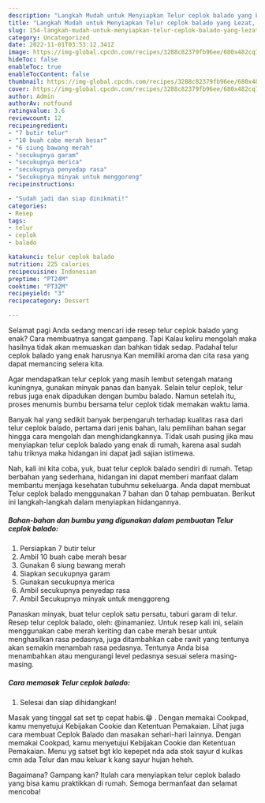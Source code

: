 ```yaml
---
description: "Langkah Mudah untuk Menyiapkan Telur ceplok balado yang Lezat, Buat Buka Puasa Enak Banget"
title: "Langkah Mudah untuk Menyiapkan Telur ceplok balado yang Lezat, Buat Buka Puasa Enak Banget"
slug: 154-langkah-mudah-untuk-menyiapkan-telur-ceplok-balado-yang-lezat-buat-buka-puasa-enak-banget
category: Uncategorized
date: 2022-11-01T03:53:12.341Z
image: https://img-global.cpcdn.com/recipes/3288c82379fb96ee/680x482cq70/telur-ceplok-balado-foto-resep-utama.jpg
hideToc: false
enableToc: true
enableTocContent: false
thumbnail: https://img-global.cpcdn.com/recipes/3288c82379fb96ee/680x482cq70/telur-ceplok-balado-foto-resep-utama.jpg
cover: https://img-global.cpcdn.com/recipes/3288c82379fb96ee/680x482cq70/telur-ceplok-balado-foto-resep-utama.jpg
author: Admin
authorAv: notfound
ratingvalue: 3.6
reviewcount: 12
recipeingredient:
- "7 butir telur"
- "10 buah cabe merah besar"
- "6 siung bawang merah"
- "secukupnya garam"
- "secukupnya merica"
- "secukupnya penyedap rasa"
- "Secukupnya minyak untuk menggoreng"
recipeinstructions:

- "Sudah jadi dan siap dinikmati!"
categories:
- Resep
tags:
- telur
- ceplok
- balado

katakunci: telur ceplok balado 
nutrition: 225 calories
recipecuisine: Indonesian
preptime: "PT24M"
cooktime: "PT32M"
recipeyield: "3"
recipecategory: Dessert

---
```



Selamat pagi Anda sedang mencari ide resep telur ceplok balado yang enak? Cara membuatnya sangat gampang. Tapi Kalau keliru mengolah maka hasilnya tidak akan memuaskan dan bahkan tidak sedap. Padahal telur ceplok balado yang enak harusnya Kan memiliki aroma dan cita rasa yang dapat memancing selera kita.


Agar mendapatkan telur ceplok yang masih lembut setengah matang kuningnya, gunakan minyak panas dan banyak. Selain telur ceplok, telur rebus juga enak dipadukan dengan bumbu balado. Namun setelah itu, proses menumis bumbu bersama telur ceplok tidak memakan waktu lama.

Banyak hal yang sedikit banyak berpengaruh terhadap kualitas rasa dari telur ceplok balado, pertama dari jenis bahan, lalu pemilihan bahan segar hingga cara mengolah dan menghidangkannya. Tidak usah pusing jika mau menyiapkan telur ceplok balado yang enak di rumah, karena asal sudah tahu triknya maka hidangan ini dapat jadi sajian istimewa.


Nah, kali ini kita coba, yuk, buat telur ceplok balado sendiri di rumah. Tetap berbahan yang sederhana, hidangan ini dapat memberi manfaat dalam membantu menjaga kesehatan tubuhmu sekeluarga. Anda dapat membuat Telur ceplok balado menggunakan 7 bahan dan 0 tahap pembuatan. Berikut ini langkah-langkah dalam menyiapkan hidangannya.

<!--inarticleads1-->

##### Bahan-bahan dan bumbu yang digunakan dalam pembuatan Telur ceplok balado:

1. Persiapkan 7 butir telur
1. Ambil 10 buah cabe merah besar
1. Gunakan 6 siung bawang merah
1. Siapkan secukupnya garam
1. Gunakan secukupnya merica
1. Ambil secukupnya penyedap rasa
1. Ambil Secukupnya minyak untuk menggoreng


Panaskan minyak, buat telur ceplok satu persatu, taburi garam di telur. Resep telur ceplok balado, oleh: @inamaniez. Untuk resep kali ini, selain menggunakan cabe merah keriting dan cabe merah besar untuk menghasilkan rasa pedasnya, juga ditambahkan cabe rawit yang tentunya akan semakin menambah rasa pedasnya. Tentunya Anda bisa menambahkan atau mengurangi level pedasnya sesuai selera masing-masing. 

<!--inarticleads2-->

##### Cara memasak Telur ceplok balado:


1. Selesai dan siap dihidangkan!

Masak yang tinggal sat set tp cepat habis.😁 . Dengan memakai Cookpad, kamu menyetujui Kebijakan Cookie dan Ketentuan Pemakaian. Lihat juga cara membuat Ceplok Balado dan masakan sehari-hari lainnya. Dengan memakai Cookpad, kamu menyetujui Kebijakan Cookie dan Ketentuan Pemakaian. Menu yg satset bgt klo kepepet nda ada stok sayur d kulkas cmn ada Telur dan mau keluar k kang sayur hujan heheh. 

Bagaimana? Gampang kan? Itulah cara menyiapkan telur ceplok balado yang bisa kamu praktikkan di rumah. Semoga bermanfaat dan selamat mencoba!
